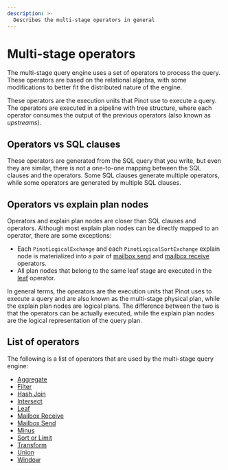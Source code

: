 ```yaml
---
description: >-
  Describes the multi-stage operators in general
---
```


# Multi-stage operators

The multi-stage query engine uses a set of operators to process the query.
These operators are based on the relational algebra, with some modifications to better fit the distributed nature of the
engine.

These operators are the execution units that Pinot use to execute a query.
The operators are executed in a pipeline with tree structure, where each operator consumes the output of the previous
operators (also known as _upstreams_).

## Operators vs SQL clauses
These operators are generated from the SQL query that you write, but even they are similar, there is not a one-to-one
mapping between the SQL clauses and the operators.
Some SQL clauses generate multiple operators, while some operators are generated by multiple SQL clauses.

## Operators vs explain plan nodes
Operators and explain plan nodes are closer than SQL clauses and operators.
Although most explain plan nodes can be directly mapped to an operator, there are some exceptions:
* Each `PinotLogicalExchange` and each `PinotLogicalSortExchange` explain node is materialized into 
  a pair of [mailbox send](mailbox-send.md) and [mailbox receive](mailbox-receive.md) operators.
* All plan nodes that belong to the same leaf stage are executed in the [leaf](leaf.md) operator.

In general terms, the operators are the execution units that Pinot uses to execute a query and are also known as the
multi-stage physical plan, while the explain plan nodes are logical plans.
The difference between the two is that the operators can be actually executed, while the explain plan nodes are
the logical representation of the query plan.

## List of operators
The following is a list of operators that are used by the multi-stage query engine:
* [Aggregate](aggregate.md)
* [Filter](filter.md)
* [Hash Join](hash_join.md)
* [Intersect](intersect.md)
* [Leaf](leaf.md)
* [Mailbox Receive](mailbox-receive.md)
* [Mailbox Send](mailbox-send.md)
* [Minus](minus.md)
* [Sort or Limit](sortOrLimit.md)
* [Transform](transform.md)
* [Union](union.md)
* [Window](window.md)